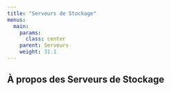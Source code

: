 ```yaml
---
title: "Serveurs de Stockage"
menus: 
  main:
    params:
      class: center
    parent: Serveurs
    weight: 31.1
---
```


## À propos des Serveurs de Stockage
